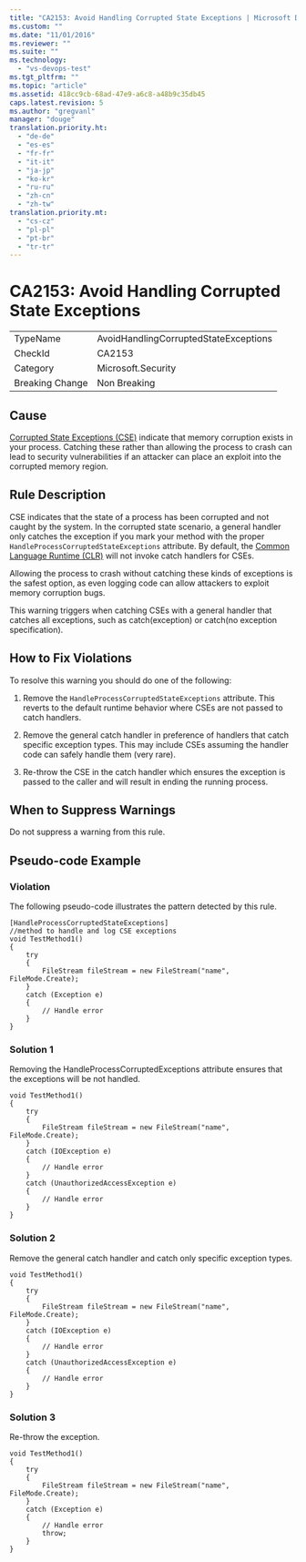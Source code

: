 ```yaml
---
title: "CA2153: Avoid Handling Corrupted State Exceptions | Microsoft Docs"
ms.custom: ""
ms.date: "11/01/2016"
ms.reviewer: ""
ms.suite: ""
ms.technology: 
  - "vs-devops-test"
ms.tgt_pltfrm: ""
ms.topic: "article"
ms.assetid: 418cc9cb-68ad-47e9-a6c8-a48b9c35db45
caps.latest.revision: 5
ms.author: "gregvanl"
manager: "douge"
translation.priority.ht: 
  - "de-de"
  - "es-es"
  - "fr-fr"
  - "it-it"
  - "ja-jp"
  - "ko-kr"
  - "ru-ru"
  - "zh-cn"
  - "zh-tw"
translation.priority.mt: 
  - "cs-cz"
  - "pl-pl"
  - "pt-br"
  - "tr-tr"
---
```

# CA2153: Avoid Handling Corrupted State Exceptions
|||  
|-|-|  
|TypeName|AvoidHandlingCorruptedStateExceptions|  
|CheckId|CA2153|  
|Category|Microsoft.Security|  
|Breaking Change|Non Breaking|  
  
## Cause  
 [Corrupted State Exceptions (CSE)](https://msdn.microsoft.com/en-us/magazine/dd419661.aspx) indicate that memory corruption exists in your process. Catching these rather than allowing the process to crash can lead to security vulnerabilities if an attacker can place an exploit into the corrupted memory region.  
  
## Rule Description  
 CSE indicates that the state of a process has been corrupted and not caught by the system. In the corrupted state scenario, a general handler only catches the exception if you mark your method with the proper `HandleProcessCorruptedStateExceptions` attribute. By default, the [Common Language Runtime (CLR)](https://msdn.microsoft.com/en-us/library/8bs2ecf4.aspx) will not invoke catch handlers for CSEs.  
  
 Allowing the process to crash without catching these kinds of exceptions is the safest option, as even logging code can allow attackers to exploit memory corruption bugs.  
  
 This warning triggers when catching CSEs with a general handler that catches all exceptions, such as catch(exception) or catch(no exception specification).  
  
## How to Fix Violations  
 To resolve this warning you should do one of the following:  
  
 1. Remove the `HandleProcessCorruptedStateExceptions` attribute. This reverts to the default runtime behavior where CSEs are not passed to catch handlers.  
  
 2. Remove the general catch handler in preference of handlers that catch specific exception types.  This may include CSEs assuming the handler code can safely handle them (very rare).  
  
 3. Re-throw the CSE in the catch handler which ensures the exception is passed to the caller and will result in ending the running process.  
  
## When to Suppress Warnings  
 Do not suppress a warning from this rule.  
  
## Pseudo-code Example  
  
### Violation  
 The following pseudo-code illustrates the pattern detected by this rule.  
  
```  
[HandleProcessCorruptedStateExceptions]   
//method to handle and log CSE exceptions   
void TestMethod1()   
{   
    try  
    {  
        FileStream fileStream = new FileStream("name", FileMode.Create);  
    }    
    catch (Exception e)  
    {  
        // Handle error  
    }  
}  
```  
  
### Solution 1  
 Removing the HandleProcessCorruptedExceptions attribute ensures that the exceptions will be not handled.  
  
```  
void TestMethod1()   
{   
    try  
    {  
        FileStream fileStream = new FileStream("name", FileMode.Create);  
    }    
    catch (IOException e)  
    {  
        // Handle error  
    }  
    catch (UnauthorizedAccessException e)  
    {  
        // Handle error  
    }  
}  
```  
  
### Solution 2  
 Remove the general catch handler and catch only specific exception types.  
  
```  
void TestMethod1()   
{   
    try  
    {  
        FileStream fileStream = new FileStream("name", FileMode.Create);  
    }    
    catch (IOException e)  
    {  
        // Handle error  
    }  
    catch (UnauthorizedAccessException e)  
    {  
        // Handle error  
    }  
}  
```  
  
### Solution 3  
 Re-throw the exception.  
  
```  
void TestMethod1()   
{   
    try  
    {  
        FileStream fileStream = new FileStream("name", FileMode.Create);  
    }    
    catch (Exception e)  
    {  
        // Handle error  
        throw;  
    }  
}  
```